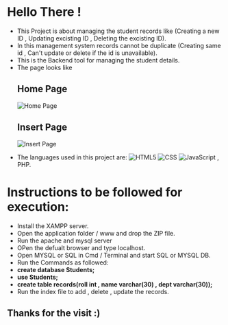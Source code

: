 # Hello There !
<ul>
<li>This Project is about managing the student records like (Creating a new ID , Updating excisting ID , Deleting the excisting ID). </li>
<li>In this management system records cannot be duplicate (Creating same id , Can't update or delete if the id is unavailable).</li>
<li>This is the Backend tool for managing the student details.</li>
<li>The page looks like </li>

   <h2>Home Page</h2>
   
  ![Home Page](https://user-images.githubusercontent.com/58801238/221770475-9943ad71-0fd1-4e3e-bd4b-09a3bae2725d.jpeg)
  
  <h2>Insert Page</h2>
  
  ![Insert Page](https://user-images.githubusercontent.com/58801238/221770485-f0251694-651f-48f0-ab96-26b63b505d2e.jpeg)
</ul>

- The languages used in this project are: ![HTML5](https://img.shields.io/badge/-HTML5-333333?style=flat&logo=HTML5)
![CSS](https://img.shields.io/badge/-CSS-333333?style=flat&logo=CSS3&logoColor=1572B6)
![JavaScript](https://img.shields.io/badge/-JavaScript-333333?style=flat&logo=javascript) , PHP.

<h1>Instructions to be followed for execution: </h1>
<ul>
<li>Install the XAMPP server.</li>
<li>Open the application folder / www and drop the ZIP file.</li>
<li>Run the apache and mysql server</li>
<li>OPen the defualt browser and type localhost.</li>
<li>Open MYSQL or SQL in Cmd / Terminal and start SQL or MYSQL DB.</li>
<li>Run the Commands as followed: </li>
<li><b>create database Students;</b></li>
<li><b>use Students;</b></li>
<li><b>create table records(roll int , name varchar(30) , dept varchar(30));</b></li>
<li>Run the index file to add , delete , update the records.</li>
</ul>
<h2>Thanks for the visit :)</h2>

